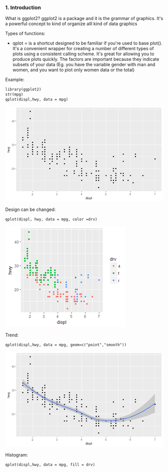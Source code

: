 ### 1. Introduction
What is ggplot2? ggplot2 is a package and it is the grammar of graphics. It's a powerful concept to kind of organize alll kind of data graphics

Types of functions:
- qplot = is a shortcut designed to be familiar if you're used to base plot(). It's a convenient wrapper for creating a number of different types of plots using a consistent calling scheme. It's great for allowing you to produce plots quickly. The factors are important because they indicate subsets of your data (Eg. you have the variable gender with man and women, and you want to plot only women data or the total)

Example:
```[R]
library(ggplot2)
str(mpg)
qplot(displ,hwy, data = mpg)
```
![Alt text](https://github.com/MGoodche/datasciencecoursera/blob/master/ExploratoryDataAnalysis/Plots/plot3.png)

Design can be changed:

```[R]
qplot(displ, hwy, data = mpg, color =drv)
```
![Alt text](https://github.com/MGoodche/datasciencecoursera/blob/master/ExploratoryDataAnalysis/Plots/plot4.png)

Trend: 

```[R]
qplot(displ,hwy, data = mpg, geom=c("point","smooth")) 
```
![Alt text](https://github.com/MGoodche/datasciencecoursera/blob/master/ExploratoryDataAnalysis/Plots/plot5.png)

Histogram:

```[R]
qplot(displ,hwy, data = mpg, fill = drv) 
```
